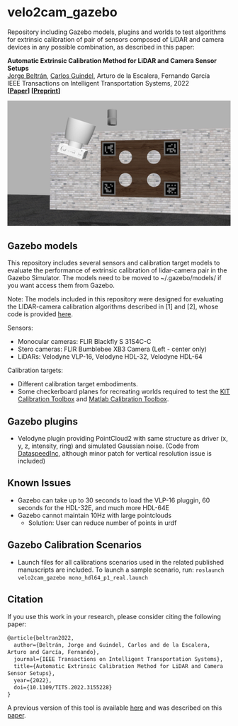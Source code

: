 # velo2cam_gazebo
Repository including Gazebo models, plugins and worlds to test algorithms for extrinsic calibration of pair of sensors composed of LiDAR and camera devices in any possible combination, as described in this paper:

**Automatic Extrinsic Calibration Method for LiDAR and Camera Sensor Setups**  
[Jorge Beltrán](https://beltransen.github.io/), [Carlos Guindel](https://cguindel.github.io/), Arturo de la Escalera, Fernando García  
IEEE Transactions on Intelligent Transportation Systems, 2022  
**\[[Paper](https://ieeexplore.ieee.org/abstract/document/9733276)\] \[[Preprint](https://arxiv.org/abs/2101.04431)\]**

![gazebo screenshot](screenshots/velo2cam_calibration_setup.png)

## Gazebo models
This repository includes several sensors and calibration target models to evaluate the performance of extrinsic calibration of lidar-camera pair in the Gazebo Simulator. The models need to be moved to ~/.gazebo/models/ if you want access them from Gazebo.

Note: The models included in this repository were designed for evaluating the LIDAR-camera calibration algorithms described in [1] and [2], whose code is provided [here](https://github.com/beltransen/velo2cam_calibration).

Sensors:

* Monocular cameras: FLIR Blackfly S 31S4C-C
* Stero cameras: FLIR Bumblebee XB3 Camera (Left - center only)
* LiDARs: Velodyne VLP-16, Velodyne HDL-32, Velodyne HDL-64

Calibration targets:

* Different calibration target embodiments.
* Some checkerboard planes for recreating worlds required to test the [KIT Calibration Toolbox](http://www.cvlibs.net/software/calibration/) and [Matlab Calibration Toolbox](https://es.mathworks.com/help/lidar/ug/lidarcameracalibrationexample.html).

## Gazebo plugins
* Velodyne plugin providing PointCloud2 with same structure as driver (x, y, z, intensity, ring) and simulated Gaussian noise. (Code from [DataspeedInc](https://bitbucket.org/DataspeedInc/velodyne_simulator), although minor patch for vertical resolution issue is included)

## Known Issues
* Gazebo can take up to 30 seconds to load the VLP-16 pluggin, 60 seconds for the HDL-32E, and much more HDL-64E
* Gazebo cannot maintain 10Hz with large pointclouds
    * Solution: User can reduce number of points in urdf

## Gazebo Calibration Scenarios
* Launch files for all calibrations scenarios used in the related published manuscripts are included. To launch a sample scenario, run:
	```roslaunch velo2cam_gazebo mono_hdl64_p1_real.launch```

## Citation ##
If you use this work in your research, please consider citing the following paper:

```
@article{beltran2022,  
  author={Beltrán, Jorge and Guindel, Carlos and de la Escalera, Arturo and García, Fernando},  
  journal={IEEE Transactions on Intelligent Transportation Systems},   
  title={Automatic Extrinsic Calibration Method for LiDAR and Camera Sensor Setups},   
  year={2022}, 
  doi={10.1109/TITS.2022.3155228}
}
```

A previous version of this tool is available [here](https://github.com/beltransen/velo2cam_calibration/tree/v1.0) and was described on this [paper](https://doi.org/10.1109/ITSC.2017.8317829). 
